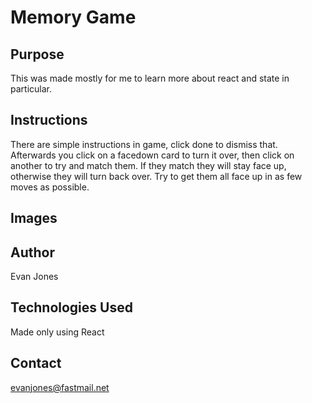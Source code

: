 # Memory Game

## Purpose

This was made mostly for me to learn more about react and state in particular. 

## Instructions

There are simple instructions in game, click done to dismiss that. Afterwards you click on a facedown card to turn it over, then click on another to try and match them. If they match they will stay face up, otherwise they will turn back over. Try to get them all face up in as few moves as possible.

## Images


## Author

Evan Jones

## Technologies Used

Made only using React

## Contact

evanjones@fastmail.net
